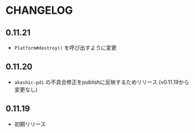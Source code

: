 # CHANGELOG

## 0.11.21
* `Platform#destroy()` を呼び出すように変更

## 0.11.20
* `akashic-pdi` の不具合修正をpublishに反映するためリリース (v0.11.19から変更なし)

## 0.11.19
* 初期リリース

